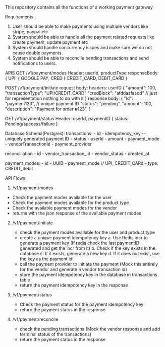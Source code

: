 This repository contains all the functions of a working payment gateway

Requirements:
1. User should be able to make payments using multiple vendors like stripe, paypal etc
2. System should be able to handle all the payment related requests like create payment, update payment etc
3. System should handle concurrency issues and make sure we do not cause double payments.
4. System should be able to reconcile pending transactions and send notifications to users.

APIS
GET /v1/payment/modes
    Header: userId, productType
    responseBody:
    {
        UPI: {
                GOOGLE PAY, CRED
            }
        CREDIT_CARD,
        DEBIT_CARD
    }

POST /v1/payment/initiate
   request body:
   headers: userID 
   {
        "amount": 100,
        "transactionType": "UPI/CREDIT_CARD"
        "credBlock": "afddasfasdd" // just for representation nothing to do with it
   } 
  response body:
  {
    "id": "payment123", // unique payment ID
    "status": "pending",
    "amount": 100,
    "description": "Payment for order #123",
  }

GET /v1/payment/status
    Header: userId, paymentID
    {
        status: Pending/success/failure
    }

Database Schema(Postgres):
transactions: 
    - id
    - idempotency_key -- uniquely generated payment ID
    - status
    - userId
    - amount
    - payment_mode
    - vendorTransactionId
    - payment_provider

reconciliation
    - id
    - vendor_transaction_id
    - vendor_status
    - created_at

payment_modes:
    - id
    - UUID
    - payment_mode // UPI, CREDIT_CARd
    - type: CREDIT_debit

API Flows
1.  /v1/payment/modes
 - Check the payment modes available for the user
 - Check the payment modes available for the product type
 - Check the available payment modes for the vendor
 - returns with the json response of the available payment modes


2. /v1/payment/initiate
   - check the payment modes available for the user and product type
   - create a unique payment idempotency key 
     a. Use Redis incr to generate a payment key (If redis check the last paymentID generated and get the incr from it)
     b. Check if the key exists in the database
     c. If it exists, generate a new key
     d. If it does not exist, use the key as the payment id
   - call the payment provider to initiate the payment (Mock this entirely for the vendor and generate a vendor transaction id)
   - store the payment idempotency key in the database in transactions table
   - return the payment idempotency key in the response


3. /v1/payment/status
   - Check the payment status for the payment idempotency key
   - return the payment status in the response


4. /v1/payment/reconcile
   - check the pending transactions (Mock the vendor response and add terminal status of the transactions)
   - return the payment status in the response
